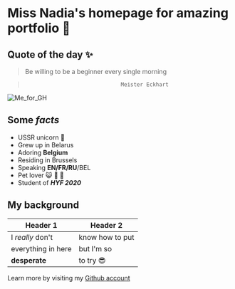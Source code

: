 
# Miss Nadia's homepage for amazing portfolio :sparkling_heart:

## Quote of the day :sparkles:
> Be willing to be a beginner every single morning

>                                   Meister Eckhart

![Me_for_GH](https://user-images.githubusercontent.com/63817895/82064670-611d6580-96cd-11ea-8991-d84238c35f19.png)

## Some ***facts***
* USSR unicorn :unicorn:
* Grew up in Belarus
* Adoring **Belgium**
* Residing in Brussels
* Speaking **EN/FR/RU**/BEL
* Pet lover :smiley_cat: :dog: :monkey:
* Student of ***HYF 2020***

## My background
Header 1     | Header 2
------------ | -------------
I *really* don't   |  know how to put
everything in here | but I'm so
**desperate** | to try :sunglasses:


Learn more by visiting my [Github account](https://github.com/ms-np)